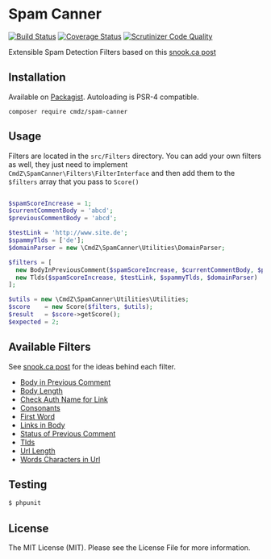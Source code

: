 # Spam Canner

[![Build Status](https://travis-ci.org/AndyWendt/spam-canner.svg?branch=master)](https://travis-ci.org/AndyWendt/spam-canner) [![Coverage Status](https://coveralls.io/repos/AndyWendt/spam-canner/badge.png?branch=master)](https://coveralls.io/r/AndyWendt/spam-canner?branch=master) [![Scrutinizer Code Quality](https://scrutinizer-ci.com/g/AndyWendt/spam-canner/badges/quality-score.png?s=c0bfd2087557a239164fa451f353d52a82a83d80)](https://scrutinizer-ci.com/g/AndyWendt/spam-canner/)

Extensible Spam Detection Filters based on this [snook.ca post](http://snook.ca/archives/other/effective_blog_comment_spam_blocker)

## Installation

Available on [Packagist](https://packagist.org/packages/cmdz/spam-canner).  Autoloading is PSR-4 compatible.

`composer require cmdz/spam-canner`

## Usage

Filters are located in the `src/Filters` directory.
You can add your own filters as well, they just need to implement `CmdZ\SpamCanner\Filters\FilterInterface` and then add them
to the `$filters` array that you pass to `Score()`

```php

$spamScoreIncrease = 1;
$currentCommentBody = 'abcd';
$previousCommentBody = 'abcd';

$testLink = 'http://www.site.de';
$spammyTlds = ['de'];
$domainParser = new \CmdZ\SpamCanner\Utilities\DomainParser;

$filters = [
  new BodyInPreviousComment($spamScoreIncrease, $currentCommentBody, $previousCommentBody),
  new Tlds($spamScoreIncrease, $testLink, $spammyTlds, $domainParser)
];

$utils = new \CmdZ\SpamCanner\Utilities\Utilities;
$score    = new Score($filters, $utils);
$result   = $score->getScore();
$expected = 2;

```

## Available Filters

See [snook.ca post](http://snook.ca/archives/other/effective_blog_comment_spam_blocker) for the ideas behind each filter.

* [Body in Previous Comment](tests/Filters/BodyInPreviousCommentTest.php)
* [Body Length](tests/Filters/BodyLengthTest.php)
* [Check Auth Name for Link](tests/Filters/CheckAuthorNameForLinkTest.php)
* [Consonants](tests/Filters/ConsonantsTest.php)
* [First Word](tests/Filters/FirstWordTest.php)
* [Links in Body](tests/Filters/LinksInBodyTest.php)
* [Status of Previous Comment](tests/Filters/StatusOfPreviousCommentTest.php)
* [Tlds](tests/Filters/TldsTest.php)
* [Url Length](tests/Filters/UrlLengthTest.php)
* [Words Characters in Url](tests/Filters/UrlWordsCharactersTest.php)


## Testing

``` bash
$ phpunit
```



## License

The MIT License (MIT). Please see the License File for more information.
